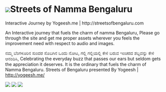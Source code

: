 <h1><span><img src= "http://streetsofbengaluru.com/images/logo.png"/></span>Streets of Namma Bengaluru</h1> 
Interactive Journey by Yogeesh.me | <span>http://streetsofbengaluru.com</span>

An Interactive journey that fuels the charm of namma Bengaluru, Please go through the site and get me proper assets wherever you feels the improvement need with respect to audio and images. 

ನಮ್ಮ ಬೆಂಗಳೂರಿನ ಸುಂದರ ಸೊಬಗಿನ ಒಂದು ನೋಟ, ಗಲ್ಲಿ ಗಲ್ಲಿಯಲ್ಲಿ ಕೇಳಿ ಬರುವ ಇಂಚರದ ಶಬ್ದವನ್ನು ಕೇಳಿ ಆನಂದಿಸಿ, Celebrating the everyday buzz that passes our ears but seldom gets the appreciation it deserves. It is the ordinary that fuels the charm of Namma Bengaluru. 
Streets of Bengaluru presented By Yogeesh | http://yogeesh.me/

<img src= "http://www.streetsofbengaluru.com/images/facebook_share.jpg"/>

<img src= "http://www.streetsofbengaluru.com/images/meta_open.png"/>

<img src= "http://www.streetsofbengaluru.com/images/meta.png"/>

